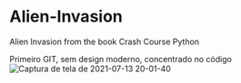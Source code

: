 # Alien-Invasion
Alien Invasion from the book Crash Course Python


Primeiro GIT, sem design moderno, concentrado no código
![Captura de tela de 2021-07-13 20-01-40](https://user-images.githubusercontent.com/72719189/125535941-c714f975-e679-4988-b2b3-27cb42f24ab2.png)
